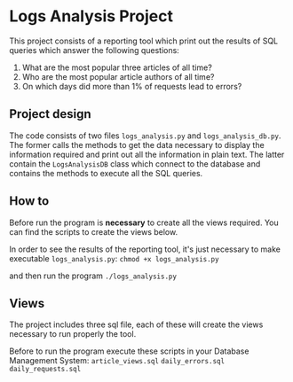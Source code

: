 # Logs Analysis Project

This project consists of a reporting tool which print out the results of SQL queries which answer the following questions:

1. What are the most popular three articles of all time?
2. Who are the most popular article authors of all time?
3. On which days did more than 1% of requests lead to errors?

## Project design

The code consists of two files `logs_analysis.py` and `logs_analysis_db.py`.
The former calls the methods to get the data necessary to display the information required and print out all the information in plain text.
The latter contain the `LogsAnalysisDB` class which connect to the database and contains the methods to execute all the SQL queries.

## How to
Before run the program is **necessary** to create all the views required.
You can find the scripts to create the views below.

In order to see the results of the reporting tool, it's just necessary to make executable `logs_analysis.py`:
`chmod +x logs_analysis.py`

and then run the program `./logs_analysis.py`

## Views

The project includes three sql file, each of these will create the views necessary to run properly the tool.

Before to run the program execute these scripts in your Database Management System: `article_views.sql` `daily_errors.sql` `daily_requests.sql`
